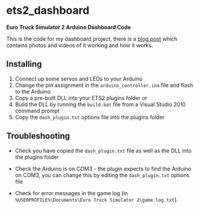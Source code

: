 ets2_dashboard
==============

**Euro Truck Simulator 2 Arduino Dashboard Code**

This is the code for my dashboard project, there is a
[blog post](http://skyhisi.blogspot.co.uk/2013/09/euro-truck-simulator-2-prototype-real.html)
which contains photos and videos of it working and how it works.

Installing
----------

1.  Connect up some servos and LEDs to your Arduino
2.  Change the pin assignment in the `arduino_controller.ino` file and flash to the Arduino
3.  Copy a pre-built DLL into your ETS2 plugins folder
    *or*
4.  Build the DLL by running the `build.bat` file from a Visual Studio 2010 command prompt
5.  Copy the `dash_plugin.txt` options file into the plugins folder

Troubleshooting
---------------

- Check you have copied the `dash_plugin.txt` file as well as the DLL into the plugins folder
 
- Check the Arduino is on COM3 - the plugin expects to find the Arduino on COM3, you can change this by editing the `dash_plugin.txt` options file

- Check for error messages in the game log (in `%USERPROFILE%\Documents\Euro Truck Simulator 2\game.log.txt`).  